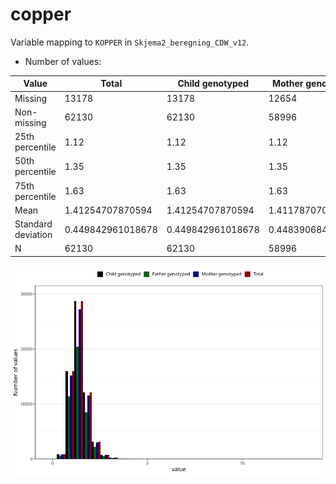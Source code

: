# copper
Variable mapping to `KOPPER` in `Skjema2_beregning_CDW_v12`.
- Number of values:

| Value | Total | Child genotyped | Mother genotyped | Father genotyped |
| ----- | ----- | --------------- | ---------------- | ---------------- |
| Missing | 13178 | 13178 | 12654 | 6217 |
| Non-missing | 62130 | 62130 | 58996 | 43867 |
| 25th percentile | 1.12 | 1.12 | 1.12 | 1.12 |
| 50th percentile | 1.35 | 1.35 | 1.35 | 1.35 |
| 75th percentile | 1.63 | 1.63 | 1.63 | 1.62 |
| Mean | 1.41254707870594 | 1.41254707870594 | 1.41178707030985 | 1.40602252262521 |
| Standard deviation | 0.449842961018678 | 0.449842961018678 | 0.44839068467712 | 0.441034154019102 |
| N | 62130 | 62130 | 58996 | 43867 |



![](copper_n.png)



